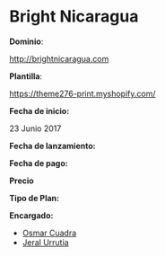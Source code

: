 # Bright Nicaragua

**Dominio**:

http://brightnicaragua.com

**Plantilla**:

https://theme276-print.myshopify.com/

**Fecha de inicio:**

23 Junio 2017

**Fecha de lanzamiento:**

**Fecha de pago:**

**Precio**

**Tipo de Plan:**

**Encargado:**

* [Osmar Cuadra](https://github.com/OsmarCuadra)
* [Jeral Urrutia](https://github.com/jexwebs)
